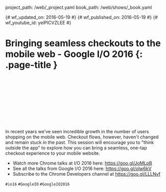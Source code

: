 project_path: /web/_project.yaml book_path: /web/shows/_book.yaml

{# wf_updated_on: 2016-05-19 #} {# wf_published_on: 2016-05-19 #} {# wf_youtube_id: yelPlCVZLEE #}

# Bringing seamless checkouts to the mobile web - Google I/O 2016 {: .page-title }

<div class="video-wrapper">
  <iframe class="devsite-embedded-youtube-video" data-video-id="yelPlCVZLEE"
          data-autohide="1" data-showinfo="0" frameborder="0" allowfullscreen>
  </iframe>
</div>

In recent years we've seen incredible growth in the number of users shopping on the mobile web. Checkout flows, however, haven't changed and remain stuck in the past. This session will encourage you to "think outside the app" to explore how you can bring a seamless, one-tap checkout experience to your mobile website.

* Watch more Chrome talks at I/O 2016 here: <https://goo.gl/JoMLpB> 
* See all the talks from Google I/O 2016 here: <https://goo.gl/olw6kV>
* Subscribe to the Chrome Developers channel at <https://goo.gl/LLLNvf>

`#io16` `#GoogleIO` `#GoogleIO2016`
